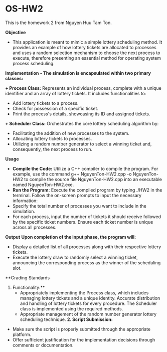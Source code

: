 # OS-HW2
This is the homework 2 from Nguyen Huu Tam Ton.

**Objective**
- This application is meant to mimic a simple lottery scheduling method. It provides an example of how lottery tickets are allocated to processes and uses a random selection mechanism to choose the next process to execute, therefore presenting an essential method for operating system process scheduling.

**Implementation**
**- The simulation is encapsulated within two primary classes:**

  **+ Process Class:** Represents an individual process, complete with a unique identifier and an array of lottery tickets. It includes functionalities to:
- Add lottery tickets to a process.
- Check for possession of a specific ticket.
- Print the process's details, showcasing its ID and assigned tickets.

**+ Scheduler Class:** Orchestrates the core lottery scheduling algorithm by:
- Facilitating the addition of new processes to the system.
- Allocating lottery tickets to processes.
- Utilizing a random number generator to select a winning ticket and, consequently, the next process to run.

**Usage**
- **Compile the Code:** Utilize a C++ compiler to compile the program. For example, use the command g++ NguyenTon-HW2.cpp -o NguyenTon-HW2 to compile the source file NguyenTon-HW2.cpp into an executable named NguyenTon-HW2.exe.
- **Run the Program:** Execute the compiled program by typing ./HW2 in the terminal. Follow the on-screen prompts to input the necessary information:
- Specify the total number of processes you want to include in the simulation.
- For each process, input the number of tickets it should receive followed by the specific ticket numbers. Ensure each ticket number is unique across all processes.

**Output**
**Upon completion of the input phase, the program will:**
- Display a detailed list of all processes along with their respective lottery tickets.
- Execute the lottery draw to randomly select a winning ticket, announcing the corresponding process as the winner of the scheduling slot.

**Grading Standards
1. Functionality:**
   - Appropriately implementing the Process class, which includes managing lottery tickets and a unique identity.
Accurate distribution and handling of lottery tickets for every procedure.
The Scheduler class is implemented using the required methods.
   - Appropriate management of the random number generator lottery scheduling technique.
**2. Script Submission:**
  - Make sure the script is properly submitted through the appropriate platform.
  - Offer sufficient justification for the implementation decisions through comments or documentation.
